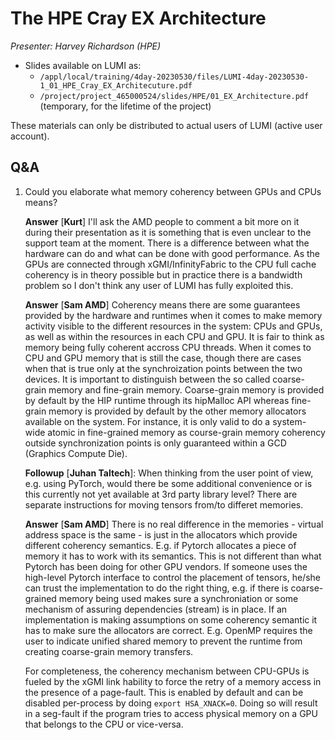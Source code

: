 # The HPE Cray EX Architecture

*Presenter: Harvey Richardson (HPE)*

-   Slides available on LUMI as:
    -   `/appl/local/training/4day-20230530/files/LUMI-4day-20230530-1_01_HPE_Cray_EX_Architecuture.pdf`
    -   `/project/project_465000524/slides/HPE/01_EX_Architecture.pdf` (temporary, for the lifetime of the project)

These materials can only be distributed to actual users of LUMI (active user account).

## Q&A

1.  Could you elaborate what memory coherency between GPUs and CPUs means?

    **Answer** [**Kurt**] I'll ask the AMD people to comment a bit more on it during their presentation as it is something that is even unclear to the support team at the moment. There is a difference between what the hardware can do and what can be done with good performance. As the GPUs are connected through xGMI/InfinityFabric to the CPU full cache coherency is in theory possible but in practice there is a bandwidth problem so I don't think any user of LUMI has fully exploited this.
    
    **Answer** [**Sam AMD**] Coherency means there are some guarantees provided by the hardware and runtimes when it comes to make memory activity visible to the different resources in the system: CPUs and GPUs, as well as within the resources in each CPU and GPU. It is fair to think as memory being fully coherent accross CPU threads. When it comes to CPU and GPU memory that is still the case, though there are cases when that is true only at the synchroization points between the two devices. 
    It is important to distinguish between the so called coarse-grain memory and fine-grain memory. Coarse-grain memory is provided by default by the HIP runtime through its hipMalloc API whereas fine-grain memory is provided by default by the other memory allocators available on the system. For instance, it is only valid to do a system-wide atomic in fine-grained memory as course-grain memory coherency outside synchronization points is only guaranteed within a GCD (Graphics Compute Die). 
    
    **Followup** [**Juhan Taltech**]: When thinking from the user point of view, e.g. using PyTorch, would there be some additional convenience or is this currently not yet available at 3rd party library level? There are separate instructions for moving tensors from/to differet memories.
    
    **Answer** [**Sam AMD**] There is no real difference in the memories - virtual address space is the same - is just in the allocators which provide different coherency semantics. E.g. if Pytorch allocates a piece of memory it has to work with its semantics. This is not different than what Pytorch has been doing for other GPU vendors. If someone uses the high-level Pytorch interface to control the placement of tensors, he/she  can trust the implementation to do the right thing, e.g. if there is coarse-grained memory being used makes sure a synchroniation or some mechanism of assuring dependencies (stream) is in place. If an implementation is making assumptions on some coherency semantic it has to make sure the allocators are correct. E.g. OpenMP requires the user to indicate unified shared memory to prevent the runtime from creating coarse-grain memory transfers.
    
    For completeness, the coherency mechanism between CPU-GPUs is fueled by the xGMI link hability to force the retry of a memory access in the presence of a page-fault. This is enabled by default and can be disabled per-process by doing `export HSA_XNACK=0`. Doing so will result in a seg-fault if the program tries to access physical memory on a GPU that belongs to the CPU or vice-versa.